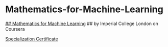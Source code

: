 # Mathematics-for-Machine-Learning


<a href="https://www.coursera.org/specializations/mathematics-machine-learning">## Mathematics for Machine Learning</a> ## by Imperial College London on Coursera

<a href="https://www.coursera.org/account/accomplishments/specialization/RFWBM7NXKQVJ">Specialization Certificate</a>
